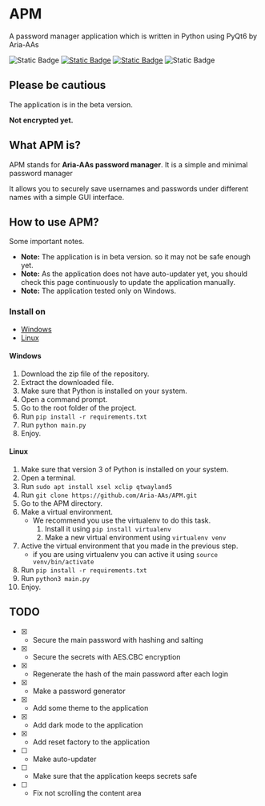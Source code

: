 # APM

A password manager application which is written in Python using PyQt6 by Aria-AAs

![Static Badge](https://img.shields.io/badge/Author-Aria--AAs-orange?style=plastic&link=https%3A%2F%2Fgithub.com%2FAria-AAs)
[![Static Badge](https://img.shields.io/badge/build-GPL%20V3-brightgreen?style=plastic&label=Licence&link=https%3A%2F%2Fgithub.com%2FAriaAs5%2Fpassword_manager%2Fblob%2Fmain%2FLICENSE)](https://img.shields.io/badge/License-GPL_V3-brightgreen?style=plastic&link=https%3A%2F%2Fgithub.com%2FAria-AAs%2FAPM%2Fblob%2Fmain%2FLICENSE)
[![Static Badge](https://img.shields.io/badge/build-Python-blue?style=plastic&label=Language&link=https%3A%2F%2Fgithub.com%2FAriaAs5%2Fpassword_manager%2Fblob%2Fmain%2FLICENSE)](https://img.shields.io/badge/Language-Python-blue?style=plastic&link=https%3A%2F%2Fwww.python.org%2F)
![Static Badge](https://img.shields.io/badge/Lines_of_code-%2B3K-purple?style=plastic)

## Please be cautious

The application is in the beta version.

**Not encrypted yet.**

## What APM is?

APM stands for **Aria-AAs password manager**. It is a simple and minimal password manager

It allows you to securely save usernames and passwords under different names with a simple GUI interface.

## How to use APM?

Some important notes.

- **Note:** The application is in beta version. so it may not be safe enough yet.
- **Note:** As the application does not have auto-updater yet, you should check this page continuously to update the application manually.
- **Note:** The application tested only on Windows.

### Install on

- [Windows](#windows)
- [Linux](#linux)

#### Windows

1. Download the zip file of the repository.
2. Extract the downloaded file.
3. Make sure that Python is installed on your system.
4. Open a command prompt.
5. Go to the root folder of the project.
6. Run `pip install -r requirements.txt`
7. Run `python main.py`
8. Enjoy.

#### Linux

1. Make sure that version 3 of Python is installed on your system.
2. Open a terminal.
3. Run `sudo apt install xsel xclip qtwayland5`
4. Run `git clone https://github.com/Aria-AAs/APM.git`
5. Go to the APM directory.
6. Make a virtual environment.
    - We recommend you use the virtualenv to do this task.
        1. Install it using `pip install virtualenv`
        2. Make a new virtual environment using `virtualenv venv`
7. Active the virtual environment that you made in the previous step.
    - if you are using virtualenv you can active it using `source venv/bin/activate`
8. Run `pip install -r requirements.txt`
9. Run `python3 main.py`
10. Enjoy.

## TODO

- [x] - Secure the main password with hashing and salting
- [x] - Secure the secrets with AES.CBC encryption
- [x] - Regenerate the hash of the main password after each login
- [x] - Make a password generator
- [x] - Add some theme to the application
- [x] - Add dark mode to the application
- [x] - Add reset factory to the application
- [ ] - Make auto-updater
- [ ] - Make sure that the application keeps secrets safe
- [ ] - Fix not scrolling the content area
